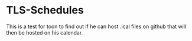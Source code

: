 # TLS-Schedules
This is a test for toon to find out if he can host .ical files on github that will then be hosted on his calendar.
